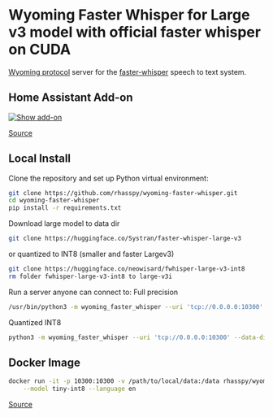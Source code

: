 # Wyoming Faster Whisper for Large v3 model with official faster whisper on CUDA

[Wyoming protocol](https://github.com/rhasspy/wyoming) server for the [faster-whisper](https://github.com/guillaumekln/faster-whisper/) speech to text system.

## Home Assistant Add-on

[![Show add-on](https://my.home-assistant.io/badges/supervisor_addon.svg)](https://my.home-assistant.io/redirect/supervisor_addon/?addon=core_whisper)

[Source](https://github.com/home-assistant/addons/tree/master/whisper)

## Local Install

Clone the repository and set up Python virtual environment:

``` sh
git clone https://github.com/rhasspy/wyoming-faster-whisper.git
cd wyoming-faster-whisper
pip install -r requirements.txt
```

Download large model to data dir
```sh
git clone https://huggingface.co/Systran/faster-whisper-large-v3
```
or quantized to INT8 (smaller and faster Largev3)
```sh
git clone https://huggingface.co/neowisard/fwhisper-large-v3-int8
rm folder fwhisper-large-v3-int8 to large-v3i
```

Run a server anyone can connect to:
Full precision
```sh
/usr/bin/python3 -m wyoming_faster_whisper --uri 'tcp://0.0.0.0:10300' --data-dir /ai/models/whisper --model large-v3 --beam-size 1 --language ru --download-dir /ai/models/whisper --compute-type float16 --device cuda --initial-prompt "promt"
```
Quantized INT8

```sh
python3 -m wyoming_faster_whisper --uri 'tcp://0.0.0.0:10300' --data-dir /ai/models/whisper --model large-v3i --beam-size 1 --language ru --download-dir /ai/models/whisper --compute-type int8_float32 --device cuda
```


## Docker Image

``` sh
docker run -it -p 10300:10300 -v /path/to/local/data:/data rhasspy/wyoming-whisper \
    --model tiny-int8 --language en
```

[Source](https://github.com/rhasspy/wyoming-addons/tree/master/whisper)

